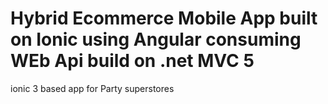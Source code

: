 # Hybrid Ecommerce Mobile App built on Ionic using Angular consuming WEb Api build on .net MVC 5
ionic 3 based app for Party superstores 
